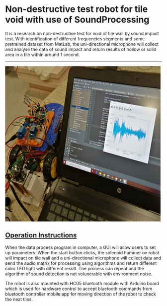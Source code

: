 <html>


<h1>Non-destructive test robot for tile void with use of SoundProcessing</h1>
<p>
  It is a research on non-destructive test for void of tile wall by sound impact test. With identification of different frequencies segments and some pretrained dataset from MatLab, the uni-directional microphone will collect and analyse the data of sound impact and return results of hollow or solid area in a tile within around 1 second.
</p>
<hr>
<img src="https://github.com/chunwmak9/SoundProcessing/blob/master/Test.jpg" width="500" height="500">


<h2><u><b>Operation Instructions</b></u></h2>
<p>
  When the data process program in computer, a GUI will allow users to set up parameters. When the start button clicks, the solenoid hammer on robot will impact on tile wall and a uni-directional microphone will collect data and send the audio matrix for processing using algorithms and return different color LED light with different result. The process can repeat and the algorithm of sound detection is not volunerable with environment noise.</pre>
<p>
  The robot is also mounted with HC05 bluetooth module with Arduino board which is used for hardware control to accept bluetooth commands from bluetooth controller mobile app for moving direction of the robot to check the next tiles.




</p>



</html>
